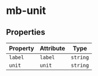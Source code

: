 # mb-unit

## Properties

| Property | Attribute | Type     |
|----------|-----------|----------|
| `label`  | `label`   | `string` |
| `unit`   | `unit`    | `string` |
